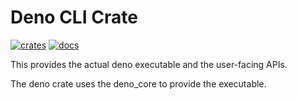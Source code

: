 # Deno CLI Crate

[![crates](https://img.shields.io/crates/v/deno.svg)](https://crates.io/crates/deno)
[![docs](https://docs.rs/deno/badge.svg)](https://docs.rs/deno)

This provides the actual deno executable and the user-facing APIs.

The deno crate uses the deno_core to provide the executable.

